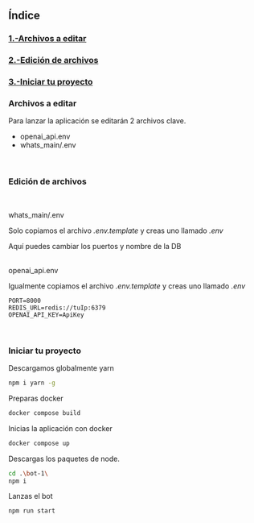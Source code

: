 ## Índice

### [1.-Archivos a editar](#archivos-a-editar)

### [2.-Edición de archivos](#1-edición-de-archivos)

### [3.-Iniciar tu proyecto](#iniciar-tu-proyecto)

### Archivos a editar

Para lanzar la aplicación se editarán 2 archivos clave.

- openai_api.env
- whats_main/.env

<br>

### Edición de archivos
<br>

whats_main/.env

Solo copiamos el archivo _.env.template_ y creas uno llamado _.env_ 

Aquí puedes cambiar los puertos y nombre de la DB


<br>
openai_api.env

Igualmente copiamos el archivo _.env.template_ y creas uno llamado _.env_


```
PORT=8000
REDIS_URL=redis://tuIp:6379
OPENAI_API_KEY=ApiKey
```

<br>

### Iniciar tu proyecto

Descargamos globalmente yarn

```bash
npm i yarn -g
```

Preparas docker

```bash
docker compose build
```

Inicias la aplicación con docker

```bash
docker compose up
```

Descargas los paquetes de node.

```bash
cd .\bot-1\
npm i
```

Lanzas el bot

```bash
npm run start
```
